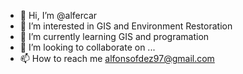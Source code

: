 - 👋 Hi, I’m @alfercar
- 👀 I’m interested in GIS and Environment Restoration
- 🌱 I’m currently learning GIS and programation
- 💞️ I’m looking to collaborate on ...
- 📫 How to reach me alfonsofdez97@gmail.com

<!---
alfercar/alfercar is a ✨ special ✨ repository because its `README.md` (this file) appears on your GitHub profile.
You can click the Preview link to take a look at your changes.
--->
